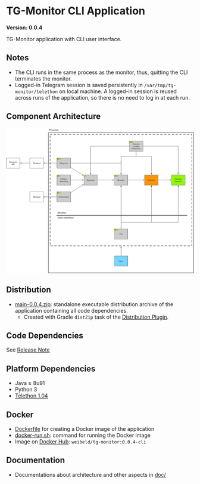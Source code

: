 # TG-Monitor CLI Application

**Version: 0.0.4**

TG-Monitor application with CLI user interface.

## Notes

- The CLI runs in the same process as the monitor, thus, quitting the CLI terminates the monitor.
- Logged-in Telegram session is saved persistently in `/var/tmp/tg-monitor/telethon` on local machine. A logged-in session is reused across runs of the application, so there is no need to log in at each run.

## Component Architecture

![Component Architecture](doc/components.png)


## Distribution

- [main-0.0.4.zip](main-0.0.4.zip): standalone executable distribution archive of the application containing all code dependencies.
    - Created with Gradle `distZip` task of the [Distribution Plugin](https://docs.gradle.org/current/userguide/distribution_plugin.html).

## Code Dependencies

See [Release Note](https://github.com/TG-Monitor/applicaton-cli/releases/tag/0.0.4)

## Platform Dependencies

- Java ≥ 8u91
- Python 3
- [Telethon 1.04](https://github.com/LonamiWebs/Telethon/releases/tag/v1.0.4)

## Docker

- [Dockerfile](Dockerfile) for creating a Docker image of the application
- [docker-run.sh](docker-run.sh): command for running the Docker image
- Image on [Docker Hub](https://hub.docker.com/r/weibeld/tg-monitor/tags/): `weibeld/tg-monitor:0.0.4-cli`


## Documentation

- Documentations about architecture and other aspects in [doc/](doc)
